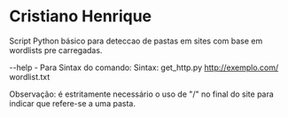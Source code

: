 # Cristiano Henrique

Script Python básico para deteccao de pastas em sites com base em wordlists pre carregadas.

--help - Para Sintax do comando:
         Sintax: get_http.py http://exemplo.com/ wordlist.txt
 
 
 Observação: é estritamente necessário o uso de "/" no final do site para indicar que refere-se a uma pasta.

